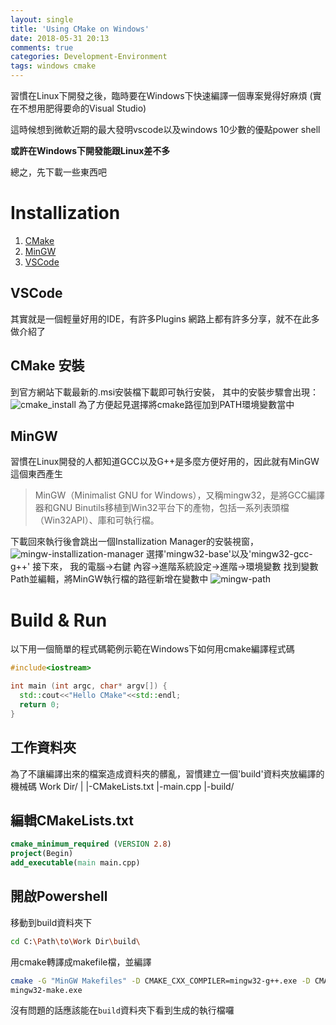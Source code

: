 ```yaml
---
layout: single
title: 'Using CMake on Windows'
date: 2018-05-31 20:13
comments: true
categories: Development-Environment
tags: windows cmake
---
```

習慣在Linux下開發之後，臨時要在Windows下快速編譯一個專案覺得好麻煩
(實在不想用肥得要命的Visual Studio)

這時候想到微軟近期的最大發明vscode以及windows 10少數的優點power shell

**或許在Windows下開發能跟Linux差不多**

總之，先下載一些東西吧

# Installization

1. [CMake](https://cmake.org/)
2. [MinGW](http://www.mingw.org/)
3. [VSCode](https://code.visualstudio.com/)

## VSCode
其實就是一個輕量好用的IDE，有許多Plugins
網路上都有許多分享，就不在此多做介紹了

## CMake 安裝
到官方網站下載最新的.msi安裝檔下載即可執行安裝，
其中的安裝步驟會出現：
![cmake_install](http://user-image.logdown.io/user/42991/blog/39591/post/7797952/wbw1dKBWQDyUptQVu0Zh_image01-1.png)
為了方便起見選擇將cmake路徑加到PATH環境變數當中

## MinGW
習慣在Linux開發的人都知道GCC以及G++是多麼方便好用的，因此就有MinGW這個東西產生
>MinGW（Minimalist GNU for Windows），又稱mingw32，是將GCC編譯器和GNU Binutils移植到Win32平台下的產物，包括一系列表頭檔（Win32API）、庫和可執行檔。

下載回來執行後會跳出一個Installization Manager的安裝視窗，
![mingw-installization-manager](https://perso.uclouvain.be/allan.barrea/opencv/_images/mingw_install_1.png)
選擇'mingw32-base'以及'mingw32-gcc-g++'
接下來，
我的電腦->右鍵 內容->進階系統設定->進階->環境變數
找到變數Path並編輯，將MinGW執行檔的路徑新增在變數中
![mingw-path](http://user-image.logdown.io/user/42991/blog/39591/post/7797952/BSveyuoRbaBqKGg6LGhq_mingw-path.PNG)

# Build & Run

以下用一個簡單的程式碼範例示範在Windows下如何用cmake編譯程式碼
```cpp main.cpp
#include<iostream>

int main (int argc, char* argv[]) {
  std::cout<<"Hello CMake"<<std::endl;
  return 0;
}
```

## 工作資料夾
為了不讓編譯出來的檔案造成資料夾的髒亂，習慣建立一個'build'資料夾放編譯的機械碼
Work Dir/
|
|-CMakeLists.txt
|-main.cpp
|-build/

## 編輯CMakeLists.txt
```cmake CMakeLists.txt
cmake_minimum_required (VERSION 2.8)
project(Begin)
add_executable(main main.cpp)
```

## 開啟Powershell
移動到build資料夾下
```bash
cd C:\Path\to\Work Dir\build\
```
用cmake轉譯成makefile檔，並編譯
```bash
cmake -G "MinGW Makefiles" -D CMAKE_CXX_COMPILER=mingw32-g++.exe -D CMAKE_MAKE_PROGRAM=mingw32-make.exe ..
mingw32-make.exe
```
沒有問題的話應該能在`build`資料夾下看到生成的執行檔囉
